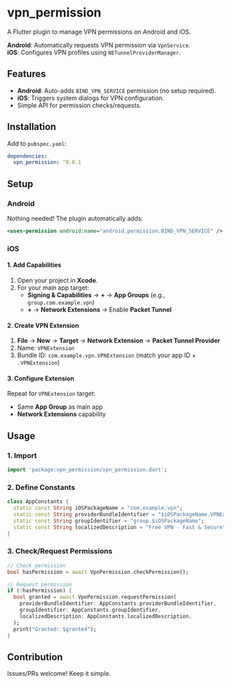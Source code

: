 # vpn_permission

A Flutter plugin to manage VPN permissions on Android and iOS.

**Android**: Automatically requests VPN permission via `VpnService`.  
**iOS**: Configures VPN profiles using `NETunnelProviderManager`.

## Features

- **Android**: Auto-adds `BIND_VPN_SERVICE` permission (no setup required).
- **iOS**: Triggers system dialogs for VPN configuration.
- Simple API for permission checks/requests.

## Installation

Add to `pubspec.yaml`:

```yaml
dependencies:
  vpn_permission: ^0.0.1
```

## Setup

### Android

Nothing needed! The plugin automatically adds:

```xml
<uses-permission android:name="android.permission.BIND_VPN_SERVICE" />
```

### iOS

#### 1. Add Capabilities

1. Open your project in **Xcode**.
2. For your main app target:
   - **Signing & Capabilities** → **+** → **App Groups** (e.g., `group.com.example.vpn`)
   - **+** → **Network Extensions** → Enable **Packet Tunnel**

#### 2. Create VPN Extension

1. **File** → **New** → **Target** → **Network Extension** → **Packet Tunnel Provider**
2. Name: `VPNExtension`
3. Bundle ID: `com.example.vpn.VPNExtension` (match your app ID + `.VPNExtension`)

#### 3. Configure Extension

Repeat for `VPNExtension` target:

- Same **App Group** as main app
- **Network Extensions** capability

## Usage

### 1. Import

```dart
import 'package:vpn_permission/vpn_permission.dart';
```

### 2. Define Constants

```dart
class AppConstants {
  static const String iOSPackageName = "com.example.vpn";
  static const String providerBundleIdentifier = "$iOSPackageName.VPNExtension";
  static const String groupIdentifier = "group.$iOSPackageName";
  static const String localizedDescription = "Free VPN - Fast & Secure";
}
```

### 3. Check/Request Permissions

```dart
// Check permission
bool hasPermission = await VpnPermission.checkPermission();

// Request permission
if (!hasPermission) {
  bool granted = await VpnPermission.requestPermission(
    providerBundleIdentifier: AppConstants.providerBundleIdentifier,
    groupIdentifier: AppConstants.groupIdentifier,
    localizedDescription: AppConstants.localizedDescription,
  );
  print("Granted: $granted");
}
```

## Contribution

Issues/PRs welcome! Keep it simple.
